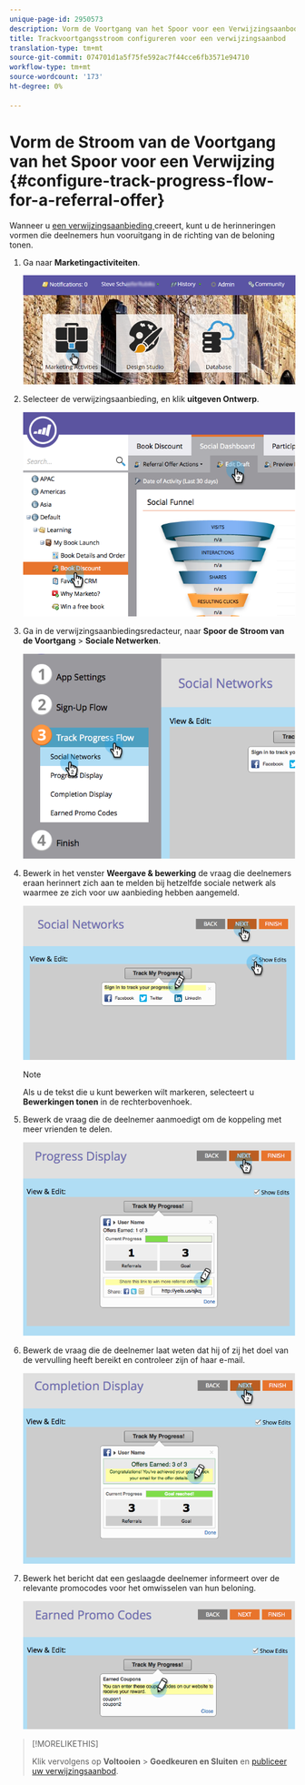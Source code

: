 ```yaml
---
unique-page-id: 2950573
description: Vorm de Voortgang van het Spoor voor een Verwijzingsaanbod - Marketo Docs - de Documentatie van het Product
title: Trackvoortgangsstroom configureren voor een verwijzingsaanbod
translation-type: tm+mt
source-git-commit: 074701d1a5f75fe592ac7f44cce6fb3571e94710
workflow-type: tm+mt
source-wordcount: '173'
ht-degree: 0%

---
```



# Vorm de Stroom van de Voortgang van het Spoor voor een Verwijzing {#configure-track-progress-flow-for-a-referral-offer}

Wanneer u [een verwijzingsaanbieding ](/help/marketo/product-docs/demand-generation/social/referral-offers/create-a-referral-offer.md) creeert, kunt u de herinneringen vormen die deelnemers hun vooruitgang in de richting van de beloning tonen.

1. Ga naar **Marketingactiviteiten**.

   ![](assets/login-marketing-activities-4.png)

1. Selecteer de verwijzingsaanbieding, en klik **uitgeven Ontwerp**.

   ![](assets/image2014-9-22-14-3a35-3a31.png)

1. Ga in de verwijzingsaanbiedingsredacteur, naar **Spoor de Stroom van de Voortgang** > **Sociale Netwerken**.

   ![](assets/image2014-9-22-14-3a35-3a43.png)

1. Bewerk in het venster **Weergave &amp; bewerking** de vraag die deelnemers eraan herinnert zich aan te melden bij hetzelfde sociale netwerk als waarmee ze zich voor uw aanbieding hebben aangemeld.

   ![](assets/image2014-9-22-14-3a35-3a58.png)

   >[!NOTE]
   >
   >Als u de tekst die u kunt bewerken wilt markeren, selecteert u **Bewerkingen tonen** in de rechterbovenhoek.

1. Bewerk de vraag die de deelnemer aanmoedigt om de koppeling met meer vrienden te delen.

   ![](assets/image2014-9-22-14-3a36-3a22.png)

1. Bewerk de vraag die de deelnemer laat weten dat hij of zij het doel van de vervulling heeft bereikt en controleer zijn of haar e-mail.

   ![](assets/image2014-9-22-14-3a36-3a36.png)

1. Bewerk het bericht dat een geslaagde deelnemer informeert over de relevante promocodes voor het omwisselen van hun beloning.

   ![](assets/image2014-9-22-14-3a36-3a43.png)

>[!MORELIKETHIS]
>
>Klik vervolgens op **Voltooien** > **Goedkeuren en Sluiten** en [publiceer uw verwijzingsaanbod](/help/marketo/product-docs/demand-generation/social/referral-offers/publish-a-referral-offer.md).
